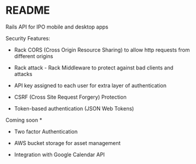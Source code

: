 # README

Rails API for IPO mobile and desktop apps

Security Features:

* Rack CORS (Cross Origin Resource Sharing) to allow http requests from different origins

* Rack attack - Rack Middleware to protect against bad clients and attacks

* API key assigned to each user for extra layer of authentication

* CSRF (Cross Site Request Forgery) Protection

* Token-based authentication (JSON Web Tokens)


Coming soon *
* Two factor Authentication

* AWS bucket storage for asset management

* Integration with Google Calendar API
